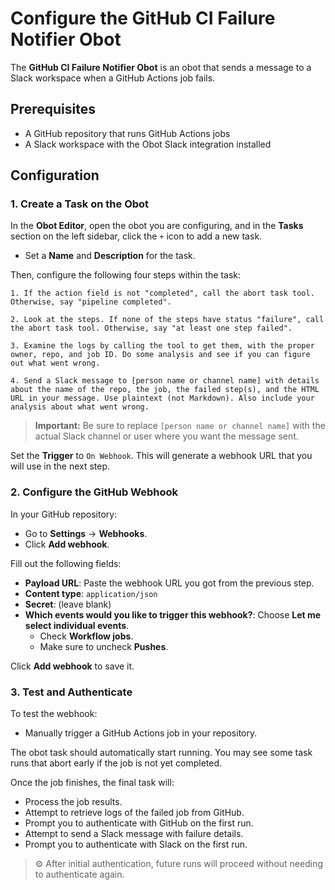 # Configure the GitHub CI Failure Notifier Obot

The **GitHub CI Failure Notifier Obot** is an obot that sends a message to a Slack workspace when a GitHub Actions job fails.

## Prerequisites

- A GitHub repository that runs GitHub Actions jobs  
- A Slack workspace with the Obot Slack integration installed  

## Configuration

### 1. Create a Task on the Obot

In the **Obot Editor**, open the obot you are configuring, and in the **Tasks** section on the left sidebar, click the `+` icon to add a new task.  

- Set a **Name** and **Description** for the task.  

Then, configure the following four steps within the task:

```text
1. If the action field is not "completed", call the abort task tool. Otherwise, say "pipeline completed".

2. Look at the steps. If none of the steps have status "failure", call the abort task tool. Otherwise, say "at least one step failed".

3. Examine the logs by calling the tool to get them, with the proper owner, repo, and job ID. Do some analysis and see if you can figure out what went wrong.

4. Send a Slack message to [person name or channel name] with details about the name of the repo, the job, the failed step(s), and the HTML URL in your message. Use plaintext (not Markdown). Also include your analysis about what went wrong.
```

> **Important:** Be sure to replace `[person name or channel name]` with the actual Slack channel or user where you want the message sent.

Set the **Trigger** to `On Webhook`. This will generate a webhook URL that you will use in the next step.

### 2. Configure the GitHub Webhook

In your GitHub repository:

- Go to **Settings** -> **Webhooks**.
- Click **Add webhook**.

Fill out the following fields:

- **Payload URL**: Paste the webhook URL you got from the previous step.
- **Content type**: `application/json`
- **Secret**: (leave blank)
- **Which events would you like to trigger this webhook?**: Choose **Let me select individual events**.
  - Check **Workflow jobs**.
  - Make sure to uncheck **Pushes**.

Click **Add webhook** to save it.

### 3. Test and Authenticate

To test the webhook:

- Manually trigger a GitHub Actions job in your repository.

The obot task should automatically start running. You may see some task runs that abort early if the job is not yet completed.

Once the job finishes, the final task will:

- Process the job results.
- Attempt to retrieve logs of the failed job from GitHub.
- Prompt you to authenticate with GitHub on the first run.
- Attempt to send a Slack message with failure details.
- Prompt you to authenticate with Slack on the first run.

> ⚙️ After initial authentication, future runs will proceed without needing to authenticate again.
